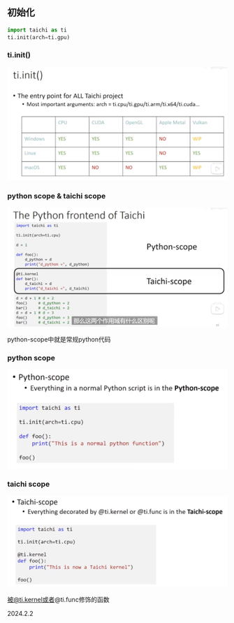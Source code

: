 ## 初始化

```python
import taichi as ti
ti.init(arch=ti.gpu)
```

### ti.init()

![](./../assets/8.png)

### python scope & taichi scope

![](./../assets/9.png)

python-scope中就是常规python代码

### python scope

![](./../assets/10.png)

### taichi scope

![](./../assets/11.png)

被@ti.kernel或者@ti.func修饰的函数

2024.2.2
